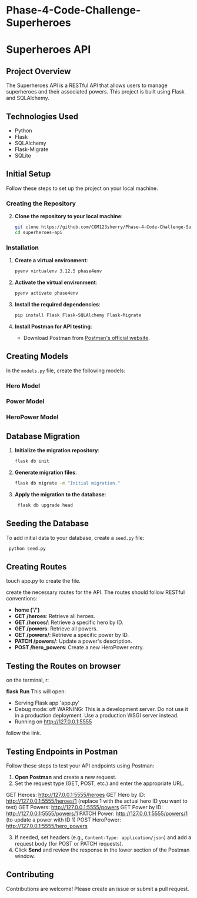 # Phase-4-Code-Challenge-Superheroes

# Superheroes API

## Project Overview

The Superheroes API is a RESTful API that allows users to manage superheroes and their associated powers. This project is built using Flask and SQLAlchemy.

## Technologies Used

- Python
- Flask
- SQLAlchemy
- Flask-Migrate
- SQLite

## Initial Setup

Follow these steps to set up the project on your local machine.

### Creating the Repository

2. **Clone the repository to your local machine**:
   ```bash
   git clone https://github.com/CGM123sherry/Phase-4-Code-Challenge-Superheroes
   cd superheroes-api
   ```

### Installation

1. **Create a virtual environment**:

   ```bash
   pyenv virtualenv 3.12.5 phase4env
   ```

2. **Activate the virtual environment**:

   ```bash
   pyenv activate phase4env
   ```

3. **Install the required dependencies**:

   ```bash
   pip install Flask Flask-SQLAlchemy Flask-Migrate
   ```

4. **Install Postman for API testing**:
   - Download Postman from [Postman's official website](https://www.postman.com/downloads/).

## Creating Models

In the `models.py` file, create the following models:

### Hero Model

### Power Model

### HeroPower Model

## Database Migration

1. **Initialize the migration repository**:

   ```bash
   flask db init
   ```

2. **Generate migration files**:

   ```bash
   flask db migrate -m "Initial migration."
   ```

3. **Apply the migration to the database**:
   ```bash
    flask db upgrade head
   ```

## Seeding the Database

To add initial data to your database, create a `seed.py` file:

```bash
 python seed.py
```

## Creating Routes

touch app.py to create the file.

create the necessary routes for the API. The routes should follow RESTful conventions:

- **home ('/')**
- **GET /heroes**: Retrieve all heroes.
- **GET /heroes/<id>**: Retrieve a specific hero by ID.
- **GET /powers**: Retrieve all powers.
- **GET /powers/<id>**: Retrieve a specific power by ID.
- **PATCH /powers/<id>**: Update a power's description.
- **POST /hero_powers**: Create a new HeroPower entry.

## Testing the Routes on browser

on the terminal, r:

**flask Run**
This will open:

- Serving Flask app 'app.py'
- Debug mode: off
  WARNING: This is a development server. Do not use it in a production deployment. Use a production WSGI server instead.
- Running on http://127.0.0.1:5555

follow the link.

## Testing Endpoints in Postman

Follow these steps to test your API endpoints using Postman:

1. **Open Postman** and create a new request.
2. Set the request type (GET, POST, etc.) and enter the appropriate URL.

GET Heroes: http://127.0.0.1:5555/heroes
GET Hero by ID: http://127.0.0.1:5555/heroes/1 (replace 1 with the actual hero ID you want to test)
GET Powers: http://127.0.0.1:5555/powers
GET Power by ID: http://127.0.0.1:5555/powers/1
PATCH Power: http://127.0.0.1:5555/powers/1 (to update a power with ID 1)
POST HeroPower: http://127.0.0.1:5555/hero_powers

3. If needed, set headers (e.g., `Content-Type: application/json`) and add a request body (for POST or PATCH requests).
4. Click **Send** and review the response in the lower section of the Postman window.

## Contributing

Contributions are welcome! Please create an issue or submit a pull request.
